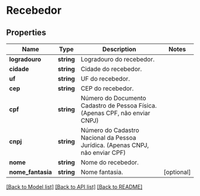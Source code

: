 # Recebedor

## Properties
Name | Type | Description | Notes
------------ | ------------- | ------------- | -------------
**logradouro** | **string** | Logradouro do recebedor. | 
**cidade** | **string** | Cidade do recebedor. | 
**uf** | **string** | UF do recebedor. | 
**cep** | **string** | CEP do recebedor. | 
**cpf** | **string** | Número do Documento Cadastro de Pessoa Física. (Apenas CPF, não enviar CNPJ) | 
**cnpj** | **string** | Número do Cadastro Nacional da Pessoa Jurídica. (Apenas CNPJ, não enviar CPF) | 
**nome** | **string** | Nome do recebedor. | 
**nome_fantasia** | **string** | Nome fantasia. | [optional] 

[[Back to Model list]](../../README.md#documentation-for-models) [[Back to API list]](../../README.md#documentation-for-api-endpoints) [[Back to README]](../../README.md)

